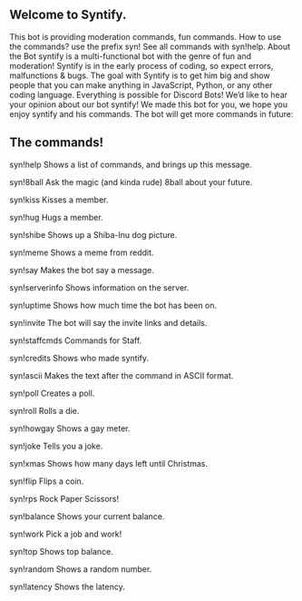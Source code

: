 ## Welcome to Syntify.
This bot is providing moderation commands, fun commands. 
How to use the commands? use the prefix syn!
See all commands with syn!help. 
About the Bot syntify is a multi-functional bot with the genre of fun and moderation! Syntify is in the early process of coding, so expect errors, malfunctions & bugs. 
The goal with Syntify is to get him big and show people that you can make anything in JavaScript, Python, or any other coding language. Everything is possible for Discord Bots! 
We’d like to hear your opinion about our bot syntify! 
We made this bot for you, we hope you enjoy syntify and his commands. The bot will get more commands in future:

## The commands!

syn!help
Shows a list of commands, and brings up this message.

syn!8ball
Ask the magic (and kinda rude) 8ball about your future.

syn!kiss
Kisses a member.

syn!hug
Hugs a member.

syn!shibe
Shows up a Shiba-Inu dog picture.

syn!meme
Shows a meme from reddit.

syn!say
Makes the bot say a message.

syn!serverinfo
Shows information on the server.

syn!uptime
Shows how much time the bot has been on.

syn!invite
The bot will say the invite links and details.

syn!staffcmds
Commands for Staff.

syn!credits
Shows who made syntify.

syn!ascii
Makes the text after the command in ASCII format.

syn!poll
Creates a poll.

syn!roll
Rolls a die.

syn!howgay
Shows a gay meter.

syn!joke
Tells you a joke.

syn!xmas
Shows how many days left until Christmas.

syn!flip
Flips a coin.

syn!rps
Rock Paper Scissors!

syn!balance
Shows your current balance.

syn!work
Pick a job and work!

syn!top
Shows top balance.

syn!random
Shows a random number.

syn!latency
Shows the latency.